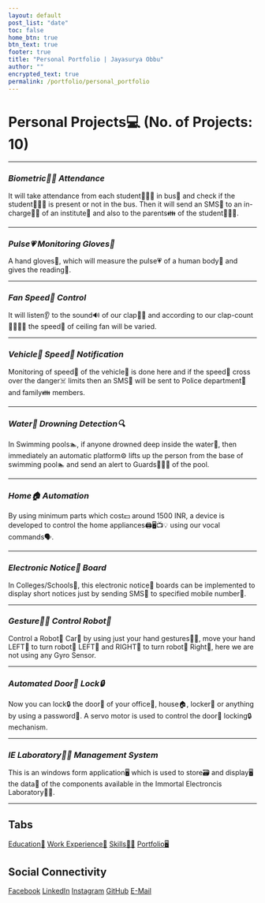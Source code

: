 ```yaml
---
layout: default
post_list: "date"
toc: false
home_btn: true
btn_text: true
footer: true
title: "Personal Portfolio | Jayasurya Obbu"
author: ""
encrypted_text: true
permalink: /portfolio/personal_portfolio
---
```


# **Personal Projects💻 (No. of Projects: 10)**
***
### _Biometric🖐🏽 Attendance_

It will take attendance from each student👨🏻‍🎓 in bus🚌 and check if the student👨🏻‍🎓 is present or not in the bus. Then it will send an SMS📱 to an in-charge👨‍💼 of an institute🏫 and also to the parents👪 of the student👨🏻‍🎓.
***
### _Pulse💗 Monitoring Gloves🧤_

A hand gloves🧤, which will measure the pulse💗 of a human body🧍 and gives the reading📄.
***
### _Fan Speed💨 Control_

It will listen👂 to the sound🔊 of our clap👏🏻 and according to our clap-count👏🏻👏🏻 the speed💨 of ceiling fan will be varied.
***
### _Vehicle🚗 Speed💨 Notification_

Monitoring of speed💨 of the vehicle🚗 is done here and if the speed💨 cross over the danger☠️ limits then an SMS📱 will be sent to Police department👮 and family👪 members.
***
### _Water🌊 Drowning Detection🔍_

In Swimming pools🏊, if anyone drowned deep inside the water🌊, then immediately an automatic platform⚙️ lifts up the person from the base of swimming pool🏊 and send an alert to Guards💂🏻‍♂️ of the pool.
***
### _Home🏠 Automation_

By using minimum parts which cost💵 around 1500 INR, a device is developed to control the home appliances🖨️🖥️📺💡 using our vocal commands🗣️.
***
### _Electronic Notice📌 Board_

In Colleges/Schools🏫, this electronic notice📌 boards can be implemented to display short notices just by sending SMS📱 to specified mobile number📱.
***
### _Gesture🙆‍♂️ Control Robot🤖_

Control a Robot🤖 Car🚗 by using just your hand gestures🙆‍♂️, move your hand LEFT🤛 to turn robot🤖 LEFT🤛 and RIGHT🤜 to turn robot🤖 Right🤜, here we are not using any Gyro Sensor.
***
### _Automated Door🚪 Lock🔒_

Now you can lock🔒 the door🚪 of your office🏢, house🏠, locker🧳 or anything by using a password🔑. A servo motor is used to control the door🚪 locking🔒 mechanism.
***
### _IE Laboratory👨‍🔬 Management System_

This is an windows form application🖥️ which is used to store🗃️ and display🖥️ the data📃 of the components available in the Immortal Electroncis Laboratory👨‍🔬.
***
## Tabs

[Education📖](education.md) [Work Experience💼](work-experience.md) [Skills🤹🏼](skills.md) [Portfolio🖥️](portfolio.md)

## Social Connectivity

[Facebook](https://www.facebook.com/jayasurya.obbu/) [LinkedIn](https://www.linkedin.com/in/jayasurya-obbu/) [Instagram](https://www.instagram.com/mr__circuit/) [GitHub](https://github.com/mr-circuit) [E-Mail]( mailto:hello@jayasurya.me)